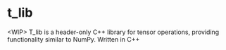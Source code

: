 # t_lib
&lt;WIP> T_lib is a header-only C++ library for tensor operations, providing functionality similar to NumPy. Written in C++
